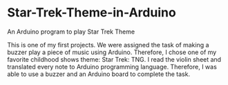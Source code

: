 # Star-Trek-Theme-in-Arduino
An Arduino program to play Star Trek Theme

This is one of my first projects. We were assigned the task of making a buzzer play a piece of music using Arduino. Therefore, I chose one of my favorite childhood shows theme: Star Trek: TNG.
I read the violin sheet and translated every note to Arduino programming language. Therefore, I was able to use a buzzer and an Arduino board to complete the task.
